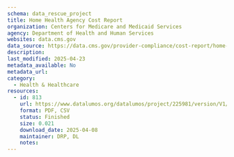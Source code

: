 ```yaml
---
schema: data_rescue_project 
title: Home Health Agency Cost Report
organization: Centers for Medicare and Medicaid Services
agency: Department of Health and Human Services
websites: data.cms.gov
data_source: https://data.cms.gov/provider-compliance/cost-report/home-health-agency-cost-report
description: 
last_modified: 2025-04-23
metadata_available: No
metadata_url: 
category:
  - Health & Healthcare 
resources:
  - id: 813
    url: https://www.datalumos.org/datalumos/project/225981/version/V1/view
    format: PDF, CSV
    status: Finished
    size: 0.021
    download_date: 2025-04-08
    maintainer: DRP, DL
    notes: 
---
```

